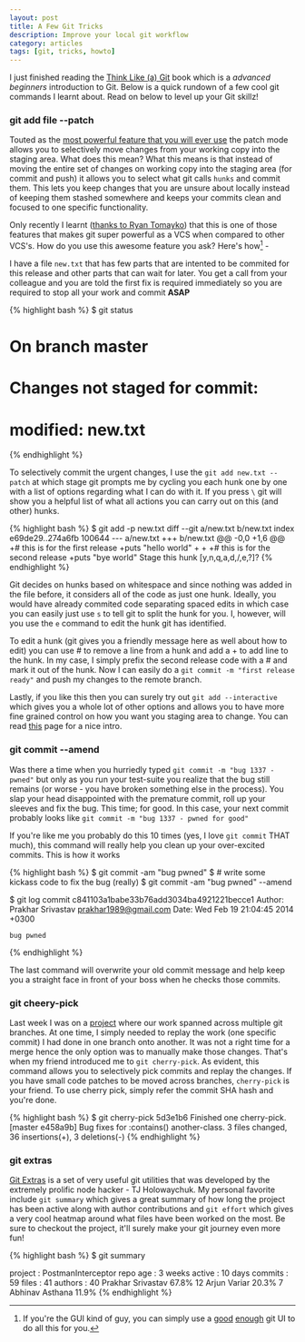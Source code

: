 ```yaml
---
layout: post
title: A Few Git Tricks
description: Improve your local git workflow
category: articles
tags: [git, tricks, howto]
---
```


I just finished reading the [Think Like (a) Git](http://think-like-a-git.net/) book which is a *advanced beginners* introduction to Git. Below is a quick rundown of a few cool git commands I learnt about. Read on below to level up your Git skillz!

### git add file --patch
Touted as the [most powerful feature that you will ever use](https://news.ycombinator.com/item?id=4744405) the patch mode allows you to selectively move changes from your working copy into the staging area. What does this mean? What this means is that instead of moving the entire set of changes on working copy into the staging area (for commit and push) it allows you to select what git calls `hunks` and commit them. This lets you keep changes that you are unsure about locally instead of keeping them stashed somewhere and keeps your commits clean and focused to one specific functionality.

Only recently I learnt ([thanks to Ryan Tomayko](http://tomayko.com/writings/the-thing-about-git)) that this is one of those features that makes git super powerful as a VCS when compared to other VCS's. How do you use this awesome feature you ask? Here's how[^1] -

I have a file `new.txt` that has few parts that are intented to be commited for this release and other parts that can wait for later. You get a call from your colleague and you are told the first fix is required immediately so you are required to stop all your work and commit **ASAP**

{% highlight bash %}
$ git status
# On branch master
# Changes not staged for commit:
#	modified:   new.txt
{% endhighlight %}

To selectively commit the urgent changes, I use the `git add new.txt --patch` at which stage git prompts me by cycling you each hunk one by one with a list of options regarding what I can do with it. If you press `\` git will show you a helpful list of what all actions you can carry out on this (and other) hunks.

{% highlight bash %}
$ git add -p new.txt
diff --git a/new.txt b/new.txt
index e69de29..274a6fb 100644
--- a/new.txt
+++ b/new.txt
@@ -0,0 +1,6 @@
+# this is for the first release
+puts "hello world"
+
+
+# this is for the second release
+puts "bye world"
Stage this hunk [y,n,q,a,d,/,e,?]?
{% endhighlight %}

Git decides on hunks based on whitespace and since nothing was added in the file before, it considers all of the code as just one hunk. Ideally, you would have already commited code separating spaced edits in which case you can easily just use `s` to tell git to split the hunk for you. I, however, will you use the `e` command to edit the hunk git has identified.

To edit a hunk (git gives you a friendly message here as well about how to edit) you can use # to remove a line from a hunk and add a + to add line to the hunk. In my case, I simply prefix the second release code with a # and mark it out of the hunk. Now I can easily do a `git commit -m "first release ready"` and push my changes to the remote branch.

Lastly, if you like this then you can surely try out `git add --interactive` which gives you a whole lot of other options and allows you to have more fine grained control on how you want you staging area to change. You can read [this](http://git-scm.com/book/en/Git-Tools-Interactive-Staging) page for a nice intro.

### git commit --amend
Was there a time when you hurriedly typed `git commit -m "bug 1337 - pwned"` but only as you run your test-suite you realize that the bug still remains (or worse - you have broken something else in the process). You slap your head disappointed with the premature commit, roll up your sleeves and fix the bug. This time; for good. In this case, your next commit probably looks like `git commit -m "bug 1337 - pwned for good"`

If you're like me you probably do this 10 times (yes, I love `git commit` THAT much), this command will really help you clean up your over-excited commits. This is how it works

{% highlight bash %}
$ git commit -am "bug pwned"
$ # write some kickass code to fix the bug (really)
$ git commit -am "bug pwned" --amend

$ git log
commit c841103a1babe33b76add3034ba4921221becce1
Author: Prakhar Srivastav <prakhar1989@gmail.com>
Date:   Wed Feb 19 21:04:45 2014 +0300

    bug pwned
{% endhighlight %}

The last command will overwrite your old commit message and help keep you a straight face in front of your boss when he checks those commits.

### git cheery-pick

Last week I was on a [project](https://github.com/a85/PostmanInterceptor) where our work spanned across multiple git branches. At one time, I simply needed to replay the work (one specific commit) I had done in one branch onto another. It was not a right time for a merge hence the only option was to manually make those changes. That's when my friend introduced me to `git cherry-pick`. As evident, this command allows you to selectively pick commits and replay the changes. If you have small code patches to be moved across branches, `cherry-pick` is your friend. To use cherry pick, simply refer the commit SHA hash and you're done.

{% highlight bash %}
$ git cherry-pick 5d3e1b6
Finished one cherry-pick.
[master e458a9b] Bug fixes for :contains() another-class.
3 files changed, 36 insertions(+), 3 deletions(-)
{% endhighlight %}

### git extras

[Git Extras](https://github.com/visionmedia/git-extras) is a set of very useful git utilities that was developed by the extremely prolific node hacker - TJ Holowaychuk. My personal favorite include `git summary` which gives a great summary of how long the project has been active along with author contributions and `git effort` which gives a very cool heatmap around what files have been worked on the most. Be sure to checkout the project, it'll surely make your git journey even more fun!

{% highlight bash %}
$ git summary

 project  : PostmanInterceptor
 repo age : 3 weeks
 active   : 10 days
 commits  : 59
 files    : 41
 authors  :
    40	Prakhar Srivastav       67.8%
    12	Arjun Variar            20.3%
     7	Abhinav Asthana         11.9%
{% endhighlight %}

[^1]: If you're the GUI kind of guy, you can simply use a [good](http://www.sourcetreeapp.com/) [enough](http://gitx.frim.nl/) git UI to do all this for you.  
